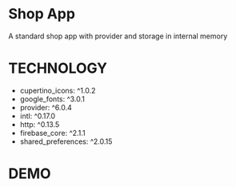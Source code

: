 # Shop App

A standard shop app with provider and storage in internal memory

# TECHNOLOGY

- cupertino_icons: ^1.0.2
- google_fonts: ^3.0.1
- provider: ^6.0.4
- intl: ^0.17.0
- http: ^0.13.5
- firebase_core: ^2.1.1
- shared_preferences: ^2.0.15

# DEMO
